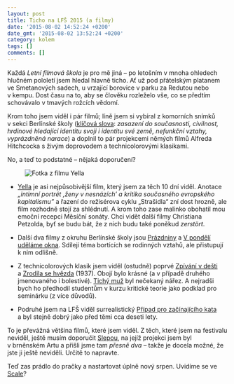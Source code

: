```yaml
---
layout: post
title: Ticho na LFŠ 2015 (a filmy)
date: '2015-08-02 14:52:24 +0200'
date_gmt: '2015-08-02 13:52:24 +0200'
category: kolem
tags: []
comments: []
---
```

<p>Každá <em>Letní filmová škola</em> je&nbsp;pro mě jiná – po&nbsp;letošním v&nbsp;mnoha ohledech hlučném pololetí jsem hledal hlavně ticho. Ať už pod přátelským platanem ve&nbsp;Smetanových sadech, u&nbsp;vrzající borovice v&nbsp;parku za&nbsp;Redutou nebo v&nbsp;kempu. Dost času na&nbsp;to, aby se&nbsp;člověku rozleželo vše, co&nbsp;se předtím schovávalo v&nbsp;tmavých rožcích vědomí.</p>
<p>Krom toho jsem viděl i&nbsp;pár filmů; líně jsem si&nbsp;vybíral z&nbsp;komorních snímků v&nbsp;sekci Berlínské školy (<a href="http://www.lfs.cz/program/prehled-cyklu/">klíčová slova</a>: <em>zasazení do&nbsp;současnosti, civilnost, hrdinové hledající identitu svoji i identitu své země, nefunkční vztahy, vyprázdněná narace</em>) a&nbsp;doplnil to&nbsp;pár projekcemi němých filmů Alfreda Hitchcocka s&nbsp;živým doprovodem a&nbsp;technicolorovými klasikami. </p>
<p>No, a&nbsp;teď to&nbsp;podstatné – nějaká doporučení?</p>
<figure><img src="%base_url%/assets/wp-uploads/2015/08/yella-foto-1.png" alt="Fotka z filmu Yella"></figure>
<ul>
<li>
<p><a href="http://www.csfd.cz/film/228394-yella/">Yella</a> je&nbsp;asi nejpůsobivější film, který jsem za&nbsp;těch 10 dní viděl. Anotace <em>„intimní portrét ‚ženy v&nbsp;nesnázích’ a&nbsp;kritika současného evropského kapitalismu”</em> a&nbsp;řazení do&nbsp;režisérova cyklu „Strašidla“ zní dost hrozně, ale film rozhodně stojí za&nbsp;shlédnutí. A&nbsp;krom toho zase malinko obohatil mou emoční recepci Měsíční sonáty. Chci vidět další filmy Christiana Petzolda, byť se&nbsp;budu bát, že z&nbsp;nich budu také poněkud <em>zerstört</em>.</p>
</li>
<li>
<p>Další dva filmy z&nbsp;okruhu Berlínské školy jsou <a href="http://www.csfd.cz/film/242742-prazdniny/">Prázdniny</a> a&nbsp;<a href="http://www.csfd.cz/film/282069-v-pondeli-udelame-okna/galerie/?type=1">V pondělí uděláme okna</a>. Sdílejí téma bortících se&nbsp;rodinných vztahů, ale přistupují k&nbsp;nim odlišně.</p>
</li>
<li>
<p>Z technicolorových klasik jsem viděl (ostudně) poprvé <a href="http://www.csfd.cz/film/2428-zpivani-v-desti/">Zpívání v&nbsp;dešti</a> a&nbsp;<a href="http://www.csfd.cz/film/9698-zrodila-se-hvezda/">Zrodila se&nbsp;hvězda</a> (1937). Obojí bylo krásné (a v&nbsp;případě druhého jmenovaného i&nbsp;bolestivé). <a href="http://www.csfd.cz/film/2917-tichy-muz/">Tichý muž</a> byl nečekaný nářez. A&nbsp;nejradši bych ho&nbsp;předhodil studentům v&nbsp;kurzu kritické teorie jako podklad pro seminárku (z více důvodů).</p>
</li>
<li>
<p>Podruhé jsem na&nbsp;LFŠ viděl surrealistický <a href="http://www.csfd.cz/film/4915-pripad-pro-zacinajiciho-kata/">Případ pro začínajícího kata</a> a&nbsp;byl stejně dobrý jako před těmi cca deseti lety.</p>
</li>
</ul>
<p>To je&nbsp;převážná většina filmů, které jsem viděl. Z&nbsp;těch, které jsem na&nbsp;festivalu neviděl, ještě musím doporučit <a href="http://www.csfd.cz/film/364977-slepa/">Slepou</a>, na&nbsp;jejíž projekci jsem byl v&nbsp;brněnském Artu a&nbsp;přišli jsme tam <em>přesně dva</em> – takže je&nbsp;docela možné, že jste ji&nbsp;ještě neviděli. Určitě to&nbsp;napravte.</p>
<p>Teď zas prádlo do&nbsp;pračky a&nbsp;nastartovat úplně nový srpen. Uvidíme se&nbsp;ve <a href="http://www.kinoscala.cz/cz/festival/brnenske-filmove-leto-343">Scale</a>?</p>
